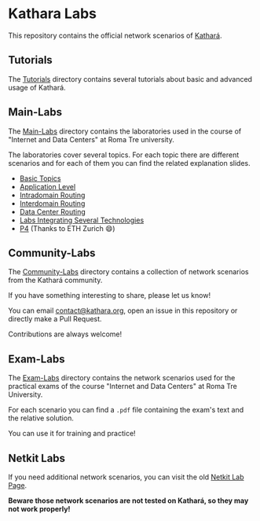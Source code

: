 # Kathara Labs
This repository contains the official network scenarios of [Kathará](https://github.com/KatharaFramework/Kathara).

## Tutorials
The [Tutorials](Tutorials) directory contains several tutorials about basic and advanced usage of Kathará.

## Main-Labs
The [Main-Labs](Main-Labs) directory contains the laboratories used in the course of "Internet and Data Centers" at
Roma Tre university. 

The laboratories cover several topics. For each topic there are different scenarios and for each of them you can find 
the related explanation slides.
* [Basic Topics](Main-Labs/Basic-Topics)
* [Application Level](Main-Labs/Application-Level)
* [Intradomain Routing](Main-Labs/Intradomain-Routing)
* [Interdomain Routing](Main-Labs/Interdomain-Routing)
* [Data Center Routing](Main-Labs/Data-Center-Routing)
* [Labs Integrating Several Technologies](Main-Labs/Labs-Integrating-Several-Technologies)
* [P4](Main-Labs/P4) (Thanks to ETH Zurich :smile:)

## Community-Labs
The [Community-Labs](Community-Labs) directory contains a collection of network scenarios from the Kathará community.

If you have something interesting to share, please let us know! 

You can email [contact@kathara.org](mailto:contact@kathara.org), open an issue in this repository or directly make a 
Pull Request. 

Contributions are always welcome! 


## Exam-Labs
The [Exam-Labs](Exam-Labs) directory contains the network scenarios used for the practical exams of the course 
"Internet and Data Centers" at  Roma Tre University.

For each scenario you can find a `.pdf` file containing the exam's text and the relative solution. 

You can use it for training and practice!

## Netkit Labs

If you need additional network scenarios, you can visit the old [Netkit Lab Page](https://www.netkit.org/exams.html). 

**Beware those network scenarios are not tested on Kathará, so they may not work properly!**
